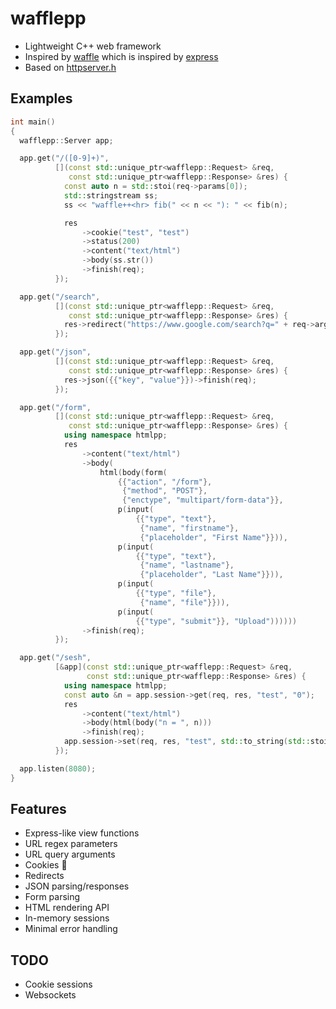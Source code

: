 # wafflepp

- Lightweight C++ web framework
- Inspired by [waffle](https://github.com/benglard/waffle) which is inspired by [express](https://expressjs.com/)
- Based on [httpserver.h](https://github.com/jeremycw/httpserver.h)

## Examples

```c++
int main()
{
  wafflepp::Server app;

  app.get("/([0-9]+)",
          [](const std::unique_ptr<wafflepp::Request> &req,
             const std::unique_ptr<wafflepp::Response> &res) {
            const auto n = std::stoi(req->params[0]);
            std::stringstream ss;
            ss << "waffle++<hr> fib(" << n << "): " << fib(n);

            res
                ->cookie("test", "test")
                ->status(200)
                ->content("text/html")
                ->body(ss.str())
                ->finish(req);
          });

  app.get("/search",
          [](const std::unique_ptr<wafflepp::Request> &req,
             const std::unique_ptr<wafflepp::Response> &res) {
            res->redirect("https://www.google.com/search?q=" + req->args["q"])->finish(req);
          });

  app.get("/json",
          [](const std::unique_ptr<wafflepp::Request> &req,
             const std::unique_ptr<wafflepp::Response> &res) {
            res->json({{"key", "value"}})->finish(req);
          });

  app.get("/form",
          [](const std::unique_ptr<wafflepp::Request> &req,
             const std::unique_ptr<wafflepp::Response> &res) {
            using namespace htmlpp;
            res
                ->content("text/html")
                ->body(
                    html(body(form(
                        {{"action", "/form"},
                         {"method", "POST"},
                         {"enctype", "multipart/form-data"}},
                        p(input(
                            {{"type", "text"},
                             {"name", "firstname"},
                             {"placeholder", "First Name"}})),
                        p(input(
                            {{"type", "text"},
                             {"name", "lastname"},
                             {"placeholder", "Last Name"}})),
                        p(input(
                            {{"type", "file"},
                             {"name", "file"}})),
                        p(input(
                            {{"type", "submit"}}, "Upload"))))))
                ->finish(req);
          });

  app.get("/sesh",
          [&app](const std::unique_ptr<wafflepp::Request> &req,
                 const std::unique_ptr<wafflepp::Response> &res) {
            using namespace htmlpp;
            const auto &n = app.session->get(req, res, "test", "0");
            res
                ->content("text/html")
                ->body(html(body("n = ", n)))
                ->finish(req);
            app.session->set(req, res, "test", std::to_string(std::stoi(n) + 1));
          });

  app.listen(8080);
}
```

## Features

- Express-like view functions
- URL regex parameters
- URL query arguments
- Cookies 🍪
- Redirects
- JSON parsing/responses
- Form parsing
- HTML rendering API
- In-memory sessions
- Minimal error handling

## TODO

- Cookie sessions
- Websockets